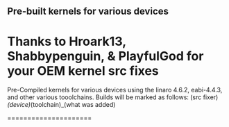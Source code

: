 Pre-built kernels for various devices
--------------------
Thanks to Hroark13, Shabbypenguin, & PlayfulGod for your OEM kernel src fixes
====================

Pre-Compiled kernels for various devices using the linaro 4.6.2, eabi-4.4.3, and other various tooolchains.
Builds will be marked as follows: (src fixer)_(device)_(toolchain)_(what was added)

=====================

